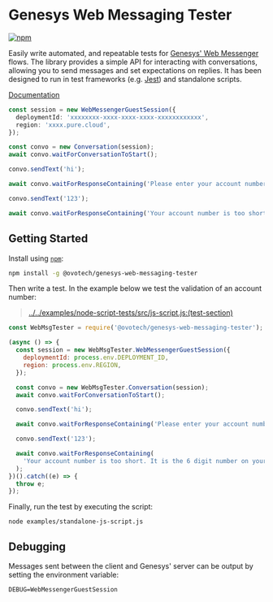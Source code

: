 # Genesys Web Messaging Tester

[![npm](https://img.shields.io/npm/v/@ovotech/genesys-web-messaging-tester)](https://www.npmjs.com/package/@ovotech/genesys-web-messaging-tester)

Easily write automated, and repeatable tests
for [Genesys' Web Messenger](https://help.mypurecloud.com/articles/web-messaging-overview/)
flows. The library provides a simple API for interacting with conversations, allowing you to send messages and set
expectations on replies. It has been designed to run in test frameworks
(e.g. [Jest](https://jestjs.io/)) and standalone scripts.

[Documentation](https://github.com/ovotech/genesys-web-messaging-tester/tree/main/docs/README.md)

```typescript
const session = new WebMessengerGuestSession({
  deploymentId: 'xxxxxxxx-xxxx-xxxx-xxxx-xxxxxxxxxxxx',
  region: 'xxxx.pure.cloud',
});

const convo = new Conversation(session);
await convo.waitForConversationToStart();

convo.sendText('hi');

await convo.waitForResponseContaining('Please enter your account number');

convo.sendText('123');

await convo.waitForResponseContaining('Your account number is too short. It is the 6 digit number on your bills');
```

## Getting Started

Install using [`npm`](https://www.npmjs.com/package/@ovotech/genesys-web-messaging-tester):

```bash
npm install -g @ovotech/genesys-web-messaging-tester
```

Then write a test. In the example below we test the validation of an account number:

> [../../examples/node-script-tests/src/js-script.js:(test-section)](../../examples/node-script-tests/src/js-script.js#L3-L27)

```javascript
const WebMsgTester = require('@ovotech/genesys-web-messaging-tester');

(async () => {
  const session = new WebMsgTester.WebMessengerGuestSession({
    deploymentId: process.env.DEPLOYMENT_ID,
    region: process.env.REGION,
  });

  const convo = new WebMsgTester.Conversation(session);
  await convo.waitForConversationToStart();

  convo.sendText('hi');

  await convo.waitForResponseContaining('Please enter your account number');

  convo.sendText('123');

  await convo.waitForResponseContaining(
    'Your account number is too short. It is the 6 digit number on your bills',
  );
})().catch((e) => {
  throw e;
});
```

Finally, run the test by executing the script:

```shell
node examples/standalone-js-script.js
```

## Debugging

Messages sent between the client and Genesys' server can be output by setting the environment variable:

```shell
DEBUG=WebMessengerGuestSession
```
